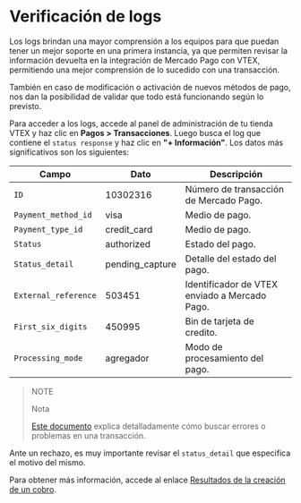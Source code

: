 # Verificación de logs

Los logs brindan una mayor comprensión a los equipos para que puedan tener un mejor soporte en una primera instancia, ya que permiten revisar la información devuelta en la integración de Mercado Pago con VTEX, permitiendo una mejor comprensión de lo sucedido con una transacción.

También en caso de modificación o activación de nuevos métodos de pago, nos dan la posibilidad de validar que todo está funcionando según lo previsto.

Para acceder a los logs, accede al panel de administración de tu tienda VTEX y haz clic en **Pagos > Transacciones**. Luego busca el log que contiene el `status response` y haz clic en **"+ Información"**. Los datos más significativos son los siguientes:

|Campo|Dato|Descripción|
|---|---|---|
|`ID`|10302316|Número de transacción de Mercado Pago.|
|`Payment_method_id`|visa|Medio de pago.|
|`Payment_type_id`|credit_card|Medio de pago.|
|`Status`|authorized|Estado del pago.|
|`Status_detail`|pending_capture|Detalle del estado del pago.|
|`External_reference`|503451|Identificador de VTEX enviado a Mercado Pago.|
|`First_six_digits`|450995|Bin de tarjeta de credito.|
|`Processing_mode`|agregador|Modo de procesamiento del pago.|

> NOTE
>
> Nota
>
> [Este documento](https://help.vtex.com/es/tutorial/checking-for-errors-or-problems-in-a-transaction--3QecZEdmzumGKe8WGmeI8a) explica detalladamente cómo buscar errores o problemas en una transacción.

Ante un rechazo, es muy importante revisar el `status_detail` que especifica el motivo del mismo.

Para obtener más información, accede al enlace [Resultados de la creación de un cobro](/developers/es/docs/checkout-api/response-handling/collection-results).